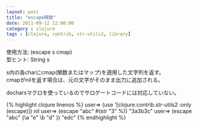 ```yaml
---
layout: post
title: "escape関数"
date: 2011-09-12 12:00:00
category : clojure
tags : [clojure, contrib, str-utils2, library]
---
```

使用方法: (escape s cmap)  
型ヒント: String s

s内の各charにcmap(関数またはマップ)を適用した文字列を返す。  
cmapがnilを返す場合は、元の文字がそのまま出力に追加される。

<!--more-->

docharsマクロを使っているのでサロゲートコードには対応していない。

{% highlight clojure linenos %}
user=> (use '[clojure.contrib.str-utils2 :only (escape)])
nil
user=> (escape "abc" #(str "3" %))
"3a3b3c"
user=> (escape "abc" {\a "e" \b "d" })
"edc"
{% endhighlight %}
